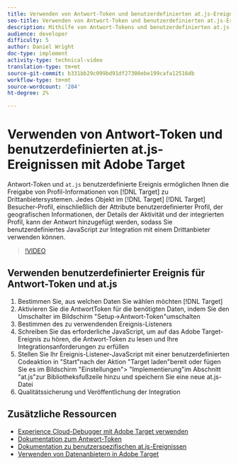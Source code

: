 ```yaml
---
title: Verwenden von Antwort-Token und benutzerdefinierten at.js-Ereignissen mit Adobe Target
seo-title: Verwenden von Antwort-Token und benutzerdefinierten at.js-Ereignissen mit Adobe Target
description: Mithilfe von Antwort-Tokens und benutzerdefinierten at.js-Ereignissen können Sie Profil-Informationen von Target an Drittanbietersysteme weitergeben. Jedes Objekt im Target Besucher-Profil, einschließlich benutzerdefinierter Profil-Attribute, geografischer Informationen, Aktivitäten-Details und integrierter Profil, kann der Target-Antwort hinzugefügt werden, in der Sie benutzerdefiniertes JavaScript zur Integration mit einem Drittanbieter verwenden können.
audience: developer
difficulty: 5
author: Daniel Wright
doc-type: implement
activity-type: technical-video
translation-type: tm+mt
source-git-commit: b331bb29c099bd91df27300ebe199cafa12516db
workflow-type: tm+mt
source-wordcount: '284'
ht-degree: 2%

---
```



# Verwenden von Antwort-Token und benutzerdefinierten at.js-Ereignissen mit Adobe Target

Antwort-Token und `at.js` benutzerdefinierte Ereignis ermöglichen Ihnen die Freigabe von Profil-Informationen von [!DNL Target] zu Drittanbietersystemen. Jedes Objekt im [!DNL Target] [!DNL Target] Besucher-Profil, einschließlich der Attribute benutzerdefinierter Profil, der geografischen Informationen, der Details der Aktivität und der integrierten Profil, kann der Antwort hinzugefügt werden, sodass Sie benutzerdefiniertes JavaScript zur Integration mit einem Drittanbieter verwenden können.

>[!VIDEO](https://video.tv.adobe.com/v/23253/?quality=12)

## Verwenden benutzerdefinierter Ereignis für Antwort-Token und at.js

1. Bestimmen Sie, aus welchen Daten Sie wählen möchten [!DNL Target]
1. Aktivieren Sie die AntwortToken für die benötigten Daten, indem Sie den Umschalter im Bildschirm &quot;Setup->Antwort-Token&quot;umschalten
1. Bestimmen des zu verwendenden Ereignis-Listeners
1. Schreiben Sie das erforderliche JavaScript, um auf das Adobe Target-Ereignis zu hören, die Antwort-Token zu lesen und Ihre Integrationsanforderungen zu erfüllen
1. Stellen Sie Ihr Ereignis-Listener-JavaScript mit einer benutzerdefinierten Codeaktion in &quot;Start&quot;nach der Aktion &quot;Target laden&quot;bereit oder fügen Sie es im Bildschirm &quot;Einstellungen&quot;> &quot;Implementierung&quot;im Abschnitt &quot;at.js&quot;zur Bibliotheksfußzeile hinzu und speichern Sie eine neue at.js-Datei
1. Qualitätssicherung und Veröffentlichung der Integration

## Zusätzliche Ressourcen

* [Experience Cloud-Debugger mit Adobe Target verwenden](../troubleshooting/troubleshoot-with-the-experience-cloud-debugger.md)
* [Dokumentation zum Antwort-Token](https://docs.adobe.com/help/en/target/using/administer/response-tokens.html)
* [Dokumentation zu benutzerspezifischen at.js-Ereignissen](https://docs.adobe.com/content/help/en/target/using/implement-target/client-side/functions-overview/atjs-custom-events.html)
* [Verwenden von Datenanbietern in Adobe Target](use-data-providers-to-integrate-third-party-data.md)